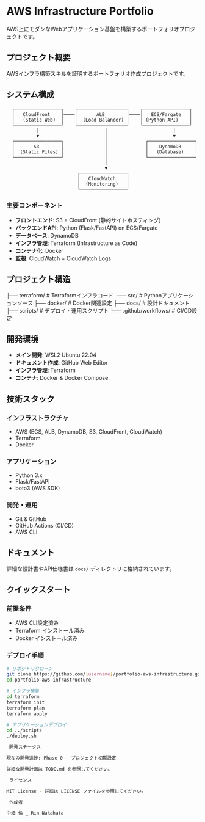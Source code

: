   # AWS Infrastructure Portfolio

  AWS上にモダンなWebアプリケーション基盤を構築するポートフォリオプロジェクトです。

  ##  プロジェクト概要

  AWSインフラ構築スキルを証明するポートフォリオ作成プロジェクトです。

  ##  システム構成
```
  ┌─────────────────┐    ┌──────────────────┐    ┌─────────────────┐
  │   CloudFront    │────│       ALB        │────│   ECS/Fargate   │
  │   (Static Web)  │    │  (Load Balancer) │    │ (Python API)    │
  └─────────────────┘    └──────────────────┘    └─────────────────┘
           │                        │                        │
           ▼                        │                        ▼
  ┌─────────────────┐               │              ┌─────────────────┐
  │       S3        │               │              │    DynamoDB     │
  │  (Static Files) │               │              │   (Database)    │
  └─────────────────┘               │              └─────────────────┘
                                    │
                                    ▼
                          ┌─────────────────┐
                          │   CloudWatch    │
                          │  (Monitoring)   │
                          └─────────────────┘
```
  ### 主要コンポーネント
  - **フロントエンド**: S3 + CloudFront (静的サイトホスティング)
  - **バックエンドAPI**: Python (Flask/FastAPI) on ECS/Fargate
  - **データベース**: DynamoDB
  - **インフラ管理**: Terraform (Infrastructure as Code)
  - **コンテナ化**: Docker
  - **監視**: CloudWatch + CloudWatch Logs

  ##  プロジェクト構造

  ├── terraform/          # Terraformインフラコード
  ├── src/                # Pythonアプリケーションソース
  ├── docker/            # Docker関連設定
  ├── docs/              # 設計ドキュメント
  ├── scripts/           # デプロイ・運用スクリプト
  └── .github/workflows/ # CI/CD設定

  ##  開発環境

  - **メイン開発**: WSL2 Ubuntu 22.04
  - **ドキュメント作成**: GitHub Web Editor
  - **インフラ管理**: Terraform
  - **コンテナ**: Docker & Docker Compose

  ##  技術スタック

  ### インフラストラクチャ
  - AWS (ECS, ALB, DynamoDB, S3, CloudFront, CloudWatch)
  - Terraform
  - Docker

  ### アプリケーション
  - Python 3.x
  - Flask/FastAPI
  - boto3 (AWS SDK)

  ### 開発・運用
  - Git & GitHub
  - GitHub Actions (CI/CD)
  - AWS CLI

  ##  ドキュメント

  詳細な設計書やAPI仕様書は `docs/` ディレクトリに格納されています。

  ##  クイックスタート

  ### 前提条件
  - AWS CLI設定済み
  - Terraform インストール済み
  - Docker インストール済み

  ### デプロイ手順
  ```bash
  # リポジトリクローン
  git clone https://github.com/[username]/portfolio-aws-infrastructure.git
  cd portfolio-aws-infrastructure

  # インフラ構築
  cd terraform
  terraform init
  terraform plan
  terraform apply

  # アプリケーションデプロイ
  cd ../scripts
  ./deploy.sh

   開発ステータス

  現在の開発進捗: Phase 0 - プロジェクト初期設定

  詳細な開発計画は TODO.md を参照してください。

   ライセンス

  MIT License - 詳細は LICENSE ファイルを参照してください。

   作成者

  中畑 倫 _ Rin Nakahata

